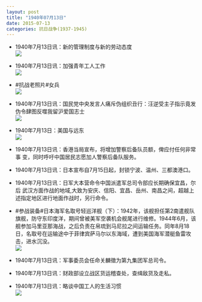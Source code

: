 ```yaml
---
layout: post
title: "1940年07月13日"
date: 2015-07-13
categories: 抗日战争(1937-1945)
---
```


<meta name="referrer" content="no-referrer" />

- 1940年7月13日讯：新的管理制度与新的劳动态度 <br/><img src="https://ww3.sinaimg.cn/large/aca367d8jw1eu1jjr5dgfj20ko0igwi7.jpg" />

- 1940年7月13日讯：加强青年工人工作 <br/><img src="https://ww1.sinaimg.cn/large/aca367d8jw1eu1htgb9ebj20kw11bqfj.jpg" />

- #抗战老照片#女兵 <br/><img src="https://ww1.sinaimg.cn/large/aca367d8gw1eu1gvkt6j0j20fa0b5wfr.jpg" />

- 1940年7月13日讯：国民党中央发言人痛斥伪组织丑行：汪逆受主子指示竟发伪令肆图反噬我留沪爱国志士 <br/><img src="https://ww4.sinaimg.cn/large/aca367d8jw1eu1g2x5l7cj20ck0ih40f.jpg" />

- 1940年7月13日：美国与远东 <br/><img src="https://ww3.sinaimg.cn/large/aca367d8jw1eu1ecd1tduj211n0higsi.jpg" />

- 1940年7月13日讯：香港当局宣布，将增加警察后备队员额，俾应付任何非常事 变，同时呼吁中国居民志愿加人警察后备队服务。 

- 1940年7月13日讯：日本宣布自7月15日起，封锁宁波、温州、三都澳港口。 

- 1940年7月13日讯：日军大本营命令中国派遣军总司令部应长期确保宜昌，尔后 武汉方面作战的地域,大致为安庆、信阳、宜昌、岳州、南昌之间，超越上 述指定地区进行地面作战时，另行命令。 

- #参战装备#日本海军名取号轻巡洋舰（下）：1942年，该舰担任第2南遣舰队旗舰，防守东印度洋，期间曾被美军空袭机会舰尾进行维修。1944年6月，该舰参加马里亚那海战，之后负责在帛琉到马尼拉之间运输任务。同年8月18日，名取号在运输途中于菲律宾萨马尔以东海域，遭到美国海军潜艇鱼雷攻击，进水沉没。 <br/><img src="https://ww2.sinaimg.cn/large/aca367d8jw1eu0x02luboj20qj0glah5.jpg" />

- 1940年7月13日讯：军事委员会任命关麟徵为第九集团军总司令。 

- 1940年7月13日讯：财政部设立战区货运稽查处，查缉敌货及走私。 

- 1940年7月13日讯：略谈中国工人的生活习惯 <br/><img src="https://ww1.sinaimg.cn/large/aca367d8jw1eu0rt76nqzj20p60otdqx.jpg" />

